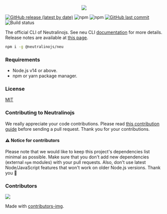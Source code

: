 <div align="center"><img src="images/logo.png"/></div>

[![GitHub release (latest by date)](https://img.shields.io/github/v/release/neutralinojs/neutralinojs-cli)](https://github.com/neutralinojs/neutralinojs-cli/releases)
![npm](https://img.shields.io/npm/v/@neutralinojs/neu)
![npm](https://img.shields.io/npm/dt/@neutralinojs/neu)
[![GitHub last commit](https://img.shields.io/github/last-commit/neutralinojs/neutralinojs-cli.svg)](https://github.com/neutralinojs/neutralinojs-cli/commits/main)
![Build status](https://github.com/neutralinojs/neutralinojs-cli/actions/workflows/test_suite.yml/badge.svg)

The official CLI of Neutralinojs. See neu CLI [documentation](https://neutralino.js.org/docs/cli/neu-cli/) for more details. Release notes are available at [this page](https://neutralino.js.org/docs/release-notes/cli).

```bash
npm i -g @neutralinojs/neu
```
### Requirements

- Node.js v14 or above.
- npm or yarn package manager.

### License

[MIT](LICENSE)

### Contributing to Neutralinojs

We really appreciate your code contributions. Please read [this contribution guide](https://neutralino.js.org/docs/contributing/framework-developer-guide#contribution-guidelines) before sending a pull request. Thank you for your contributions.

#### ⚠️ Notice for contributors
Please note that we would like to keep this project's dependencies list minimal as possible. Make sure that you don't add new dependencies (external `npm` modules) with your pull requests. Also, don't use latest Node/JavaScript features that won't work on older Node.js versions. Thank you :tada:

### Contributors

<a href="https://github.com/neutralinojs/neutralinojs-cli/graphs/contributors">
  <img src="https://contrib.rocks/image?repo=neutralinojs/neutralinojs-cli" />
</a>

Made with [contributors-img](https://contrib.rocks).
